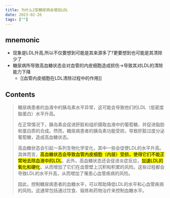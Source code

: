 ```yaml
---
title: 为什么2型糖尿病会增加LDL
date: 2023-02-26
tags: [""]
--- 
```


## mnemonic
- 现象是LDL升高,所以不仅要想到可能是其来源多了?更要想到也可能是其清除少了
- 糖尿病所导致高血糖状态会对血管的内皮细胞造成损伤→导致其对LDL的清除能力下降
  - [[血管内皮细胞在LDL清除过程中的作用]]
## Contents

<blockquote cite="">

糖尿病患者的血液中的胰岛素水平异常，这可能会导致他们的LDL（低密度脂蛋白）水平升高。

在正常情况下，胰岛素会促进肝脏和组织摄取血液中的葡萄糖，并促进脂肪和蛋白质的合成。然而，糖尿病患者的胰岛素功能受损，导致肝脏过度分泌葡萄糖，造成高血糖状态。

高血糖状态会引起一系列生物化学变化，其中一些会促使LDL的水平升高。具体而言，<mark>高血糖状态会导致血管内皮细胞（内层）受损，使得它们不能正常地去除血液中的LDL</mark>。此外，高血糖状态还会促进炎症反应，<mark>加速LDL的氧化和硬化</mark>，从而增加了它们在血管壁上沉积和积累的风险。这些过程都会导致LDL的水平升高，从而增加了罹患心血管疾病的风险。

因此，控制糖尿病患者的血糖水平，可以帮助降低LDL的水平和心血管疾病的风险。这通常包括通过饮食、锻炼和药物治疗来控制血糖水平。
</blockquote>

